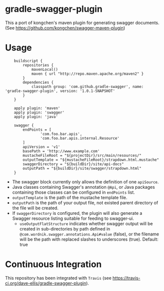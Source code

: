 gradle-swagger-plugin
=====================

This a port of kongchen's maven plugin for generating swagger documents.  (See https://github.com/kongchen/swagger-maven-plugin)

# Usage

```
    buildscript {
        repositories {
            mavenLocal()
            maven { url "http://repo.maven.apache.org/maven2" }
        }
        dependencies {
            classpath group: 'com.github.gradle-swagger', name: 'gradle-swagger-plugin', version: '1.0.1-SNAPSHOT'
        }
    }

    apply plugin: 'maven'
    apply plugin: 'swagger'
    apply plugin: 'java'

    swagger {
        endPoints = [
                'com.foo.bar.apis',
                'com.foo.bar.apis.internal.Resource'
        ]
        apiVersion = 'v1'
        basePath = 'http://www.example.com'
        mustacheFileRoot = "${projectDir}/src/main/resources/"
        outputTemplate = "${mustacheFileRoot}/strapdown.html.mustache"
        swaggerDirectory = "${buildDir}/site/api-docs"
        outputPath = "${buildDir}/site/swagger/strapdown.html"
    }
```


* The swagger block currently only allows the definition of one `apiSource`.
* Java classes containing Swagger's annotation `@Api`, or Java packages containing those classes can be configured in `endPoints` list.
* `outputTemplate` is the path of the mustache template file.
* `outputPath` is the path of your output file, not existed parent directory of the file will be created.
* If `swaggerDirectory` is configured, the plugin will also generate a Swagger resource listing suitable for feeding to swagger-ui.
    * `useOutputFlatStructure` indicates whether swagger output will be created in sub-directories by path defined in
      `@com.wordnik.swagger.annotations.Api#value` (false), or the filename will be the path with replaced slashes to
      underscores (true). Default: true

# Continuous Integration

This repository has been integrated with `Travis` (see https://travis-ci.org/dave-ellis/gradle-swagger-plugin).
